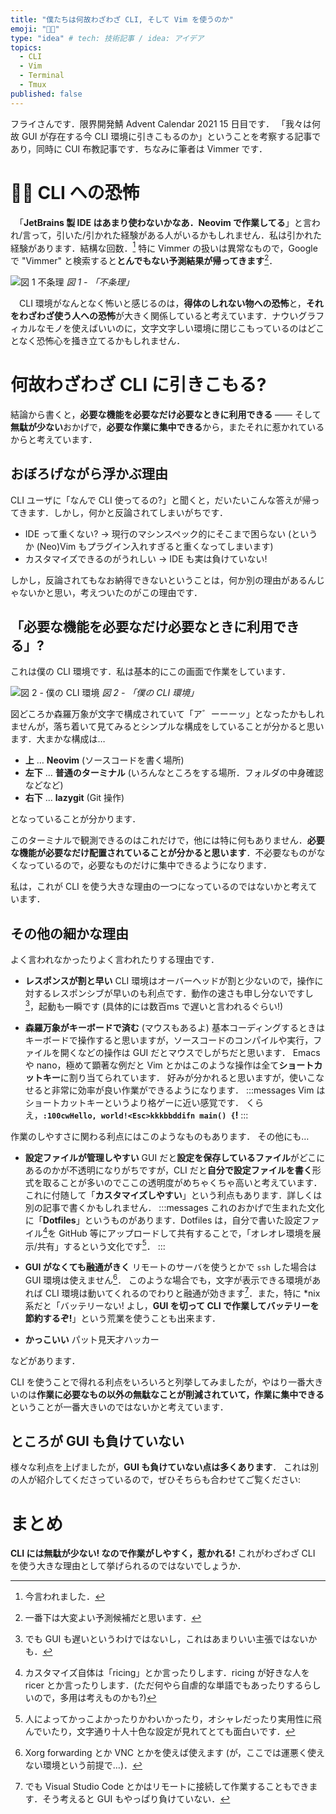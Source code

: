 ```yaml
---
title: "僕たちは何故わざわざ CLI, そして Vim を使うのか"
emoji: "🧑‍💻"
type: "idea" # tech: 技術記事 / idea: アイデア
topics: 
  - CLI
  - Vim
  - Terminal
  - Tmux
published: false
---
```


フライさんです．限界開発鯖 Advent Calendar 2021 15 日目です．
「我々は何故 GUI が存在する今 CLI 環境に引きこもるのか」ということを考察する記事であり，同時に CUI 布教記事です．ちなみに筆者は Vimmer です．

# 🧑‍💻 CLI への恐怖
　「**JetBrains 製 IDE はあまり使わないかなあ．Neovim で作業してる**」と言われ/言って，引いた/引かれた経験がある人がいるかもしれません．私は引かれた経験があります．結構な回数．[^1] 特に Vimmer の扱いは異常なもので，Google で "Vimmer" と検索すると**とんでもない予測結果が帰ってきます**[^2]．

![図 1 不条理](https://storage.googleapis.com/zenn-user-upload/fc7ebe5884e5-20211201.png)
*図 1 - 「不条理」*

　CLI 環境がなんとなく怖いと感じるのは，**得体のしれない物への恐怖**と，**それをわざわざ使う人への恐怖**が大きく関係していると考えています．ナウいグラフィカルなモノを使えばいいのに，文字文字しい環境に閉じこもっているのはどことなく恐怖心を掻き立てるかもしれません．

# 何故わざわざ CLI に引きこもる?

結論から書くと，**必要な機能を必要なだけ必要なときに利用できる** ―― そして**無駄が少ない**おかげで，**必要な作業に集中できる**から，またそれに惹かれているからと考えています．

## おぼろげながら浮かぶ理由
CLI ユーザに「なんで CLI 使ってるの?」と聞くと，だいたいこんな答えが帰ってきます．しかし，何かと反論されてしまいがちです．

- IDE って重くない?
  → 現行のマシンスペック的にそこまで困らない (というか (Neo)Vim もプラグイン入れすぎると重くなってしまいます)
- カスタマイズできるのがうれしい
  → IDE も実は負けていない!

しかし，反論されてもなお納得できないということは，何か別の理由があるんじゃないかと思い，考えついたのがこの理由です．

## 「必要な機能を必要なだけ必要なときに利用できる」?
これは僕の CLI 環境です．私は基本的にこの画面で作業をしています．

![図 2 - 僕の CLI 環境](https://storage.googleapis.com/zenn-user-upload/4f0e51c846b5-20211201.png)
*図 2 - 「僕の CLI 環境」*

図どころか森羅万象が文字で構成されていて「ア゛ーーーッ」となったかもしれませんが，落ち着いて見てみるとシンプルな構成をしていることが分かると思います．大まかな構成は…

- **上** … **Neovim** (ソースコードを書く場所)
- **左下** … **普通のターミナル** (いろんなところをする場所．フォルダの中身確認などなど)
- **右下** … **lazygit** (Git 操作)

となっていることが分かります．

このターミナルで観測できるのはこれだけで，他には特に何もありません．**必要な機能が必要なだけ配置されていることが分かると思います**．不必要なものがなくなっているので，必要なものだけに集中できるようになります．

私は，これが CLI を使う大きな理由の一つになっているのではないかと考えています．

## その他の細かな理由

よく言われなかったりよく言われたりする理由です．

- **レスポンスが割と早い**
  CLI 環境はオーバーヘッドが割と少ないので，操作に対するレスポンシブが早いのも利点です．動作の速さも申し分ないですし[^3]，起動も一瞬です (具体的には数百ms で遅いと言われるぐらい!)

- **森羅万象がキーボードで済む** (マウスもあるよ)
  基本コーディングするときはキーボードで操作すると思いますが，ソースコードのコンパイルや実行，ファイルを開くなどの操作は GUI だとマウスでしがちだと思います．
  Emacs や nano，極めて顕著な例だと Vim とかはこのような操作は全て**ショートカットキー**に割り当てられています．
  好みが分かれると思いますが，使いこなせると非常に効率が良い作業ができるようになります．
  :::messages
  Vim はショートカットキーというより格ゲーに近い感覚です．
  くらえ，**`:100cwHello, world!<Esc>kkkbbddifn main() {`!**
  :::

作業のしやすさに関わる利点にはこのようなものもあります．
その他にも…

- **設定ファイルが管理しやすい**
  GUI だと**設定を保存しているファイル**がどこにあるのかが不透明になりがちですが，CLI だと**自分で設定ファイルを書く**形式を取ることが多いのでここの透明度がめちゃくちゃ高いと考えています．
  これに付随して「**カスタマイズしやすい**」という利点もあります．詳しくは別の記事で書くかもしれません．
  :::messages
  これのおかげで生まれた文化に「**Dotfiles**」というものがあります．Dotfiles は，自分で書いた設定ファイル[^4]を GitHub 等にアップロードして共有することで，「オレオレ環境を展示/共有」するという文化です[^5]．
  :::

- **GUI がなくても融通がきく**
  リモートのサーバを使うとかで `ssh` した場合は GUI 環境は使えません[^6]．
このような場合でも，文字が表示できる環境があれば CLI 環境は動いてくれるのでわりと融通が効きます[^7]．また，特に *nix 系だと「バッテリーない! よし，**GUI を切って CLI で作業してバッテリーを節約するぞ!**」という荒業を使うことも出来ます．

- **かっこいい**
  パット見天才ハッカー

などがあります．

CLI を使うことで得れる利点をいろいろと列挙してみましたが，やはり一番大きいのは**作業に必要なもの以外の無駄なことが削減されていて，作業に集中できる**ということが一番大きいのではないかと考えています．

## ところが GUI も負けていない

様々な利点を上げましたが，**GUI も負けていない点は多くあります**．
これは別の人が紹介してくださっているので，ぜひそちらも合わせてご覧ください:

# まとめ
**CLI には無駄が少ない! なので作業がしやすく，惹かれる!** これがわざわざ CLI を使う大きな理由として挙げられるのではないでしょうか．


[^1]: 今言われました．
[^2]: 一番下は大変よい予測候補だと思います．
[^3]: でも GUI も遅いというわけではないし，これはあまりいい主張ではないかも．
[^4]: カスタマイズ自体は「ricing」とか言ったりします．ricing が好きな人を ricer とか言ったりします．(ただ何やら自虐的な単語でもあったりするらしいので，多用は考えものかも?)
[^5]: 人によってかっこよかったりかわいかったり，オシャレだったり実用性に飛んでいたり，文字通り十人十色な設定が見れてとても面白いです．
[^6]: Xorg forwarding とか VNC とかを使えば使えます (が，ここでは運悪く使えない環境という前提で…)．
[^7]: でも Visual Studio Code とかはリモートに接続して作業することもできます．そう考えると GUI もやっぱり負けていない．
